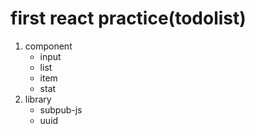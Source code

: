 # first react practice(todolist)

1. component
   - input
   - list
   - item
   - stat
2. library
   - subpub-js
   - uuid